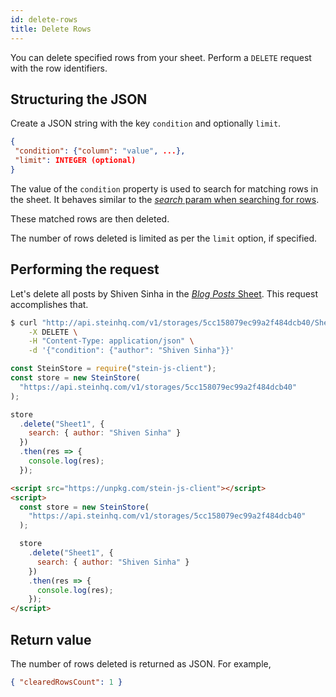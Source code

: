 ```yaml
---
id: delete-rows
title: Delete Rows
---
```


You can delete specified rows from your sheet. Perform a <span class="bg-accent">`DELETE` request with the row identifiers</span>.

## Structuring the JSON

Create a JSON string with the key `condition` and optionally `limit`.

```json
{
 "condition": {"column": "value", ...},
 "limit": INTEGER (optional)
}
```

The value of the `condition` property is used to search for matching rows in the sheet. It behaves similar to the [_search_ param when searching for rows](search-data.md#structuring-the-_search_-query).

These matched rows are then deleted.

The number of rows deleted is limited as per the `limit` option, if specified.

## Performing the request

Let's delete all posts by Shiven Sinha in the [_Blog Posts_ Sheet](https://docs.google.com/spreadsheets/d/13Bc-RY9pOviWvZ7V7CHvuC8QjCqW73guBPk2WxXT0DM/edit#gid=0). This request accomplishes that.

<!--DOCUSAURUS_CODE_TABS-->
<!--cURL-->

```bash
$ curl "http://api.steinhq.com/v1/storages/5cc158079ec99a2f484dcb40/Sheet1" \
    -X DELETE \
    -H "Content-Type: application/json" \
    -d '{"condition": {"author": "Shiven Sinha"}}'
```

<!--Node.js-->

```javascript
const SteinStore = require("stein-js-client");
const store = new SteinStore(
  "https://api.steinhq.com/v1/storages/5cc158079ec99a2f484dcb40"
);

store
  .delete("Sheet1", {
    search: { author: "Shiven Sinha" }
  })
  .then(res => {
    console.log(res);
  });
```

<!--HTML-->

```html
<script src="https://unpkg.com/stein-js-client"></script>
<script>
  const store = new SteinStore(
    "https://api.steinhq.com/v1/storages/5cc158079ec99a2f484dcb40"
  );

  store
    .delete("Sheet1", {
      search: { author: "Shiven Sinha" }
    })
    .then(res => {
      console.log(res);
    });
</script>
```

<!--END_DOCUSAURUS_CODE_TABS-->

## Return value

The number of rows deleted is returned as JSON. For example,

```json
{ "clearedRowsCount": 1 }
```
